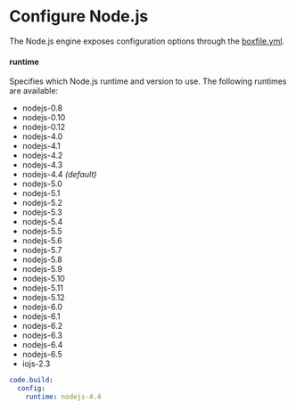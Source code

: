 # Configure Node.js

The Node.js engine exposes configuration options through the [boxfile.yml](http://docs.nanobox.io/boxfile/).

#### runtime
Specifies which Node.js runtime and version to use. The following runtimes are available:

- nodejs-0.8
- nodejs-0.10
- nodejs-0.12
- nodejs-4.0
- nodejs-4.1
- nodejs-4.2
- nodejs-4.3
- nodejs-4.4 *(default)*
- nodejs-5.0
- nodejs-5.1
- nodejs-5.2
- nodejs-5.3
- nodejs-5.4
- nodejs-5.5
- nodejs-5.6
- nodejs-5.7
- nodejs-5.8
- nodejs-5.9
- nodejs-5.10
- nodejs-5.11
- nodejs-5.12
- nodejs-6.0
- nodejs-6.1
- nodejs-6.2
- nodejs-6.3
- nodejs-6.4
- nodejs-6.5
- iojs-2.3

```yaml
code.build:
  config:
    runtime: nodejs-4.4
```
